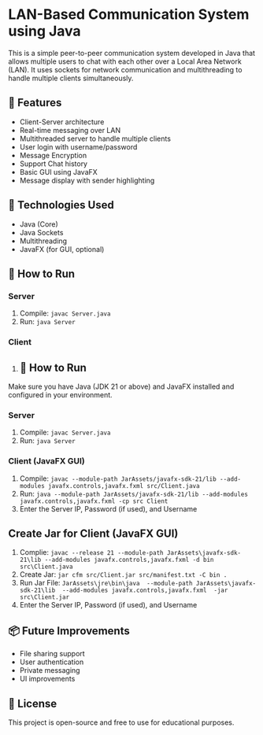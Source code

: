 # LAN-Based Communication System using Java

This is a simple peer-to-peer communication system developed in Java that allows multiple users to chat with each other over a Local Area Network (LAN). It uses sockets for network communication and multithreading to handle multiple clients simultaneously.

## 🔧 Features

- Client-Server architecture
- Real-time messaging over LAN
- Multithreaded server to handle multiple clients
- User login with username/password
- Message Encryption 
- Support Chat history
- Basic GUI using JavaFX 
- Message display with sender highlighting

## 🧠 Technologies Used

- Java (Core)
- Java Sockets
- Multithreading
- JavaFX (for GUI, optional)

## 🚀 How to Run

### Server
1. Compile: `javac Server.java`
2. Run: `java Server`

### Client
1. ## 🚀 How to Run

Make sure you have Java (JDK 21 or above) and JavaFX installed and configured in your environment.

### Server
1. Compile: `javac Server.java`
2. Run: `java Server`

### Client (JavaFX GUI)
1. Compile: `javac --module-path JarAssets/javafx-sdk-21/lib --add-modules javafx.controls,javafx.fxml src/Client.java`
2. Run: `java --module-path JarAssets/javafx-sdk-21/lib --add-modules javafx.controls,javafx.fxml -cp src Client`
3. Enter the Server IP, Password (if used), and Username

## Create Jar for Client  (JavaFX GUI)
1. Complie: `javac --release 21 --module-path JarAssets\javafx-sdk-21\lib --add-modules javafx.controls,javafx.fxml -d bin src\Client.java`
2. Create Jar: `jar cfm src/Client.jar src/manifest.txt -C bin .`
3. Run Jar File: `JarAssets\jre\bin\java  --module-path JarAssets\javafx-sdk-21\lib  --add-modules javafx.controls,javafx.fxml  -jar src\Client.jar`
4. Enter the Server IP, Password (if used), and Username

## 📦 Future Improvements

- File sharing support
- User authentication
- Private messaging
- UI improvements

## 📄 License

This project is open-source and free to use for educational purposes.
